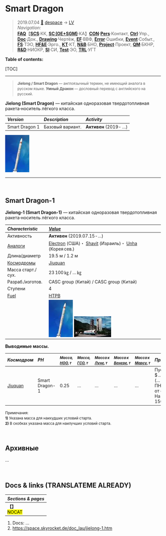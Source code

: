 # Smart Dragon
> 2019.07.04 [🚀](../../index/index.md) [despace](index.md) → [LV](lv.md)  
> *Navigation:*  
> **[FAQ](faq.md)**【**[SCS](scs.md)**·КК, **[SC (OE+SGM)](sc.md)**·КА】**[CON](contact.md)·[Pers](person.md)**·Контакт, **[Ctrl](control.md)**·Упр., **[Doc](doc.md)**·Док., **[Drawing](drawing.md)**·Чертёж, **[EF](ef.md)**·ВВФ, **[Error](error.md)**·Ошибки, **[Event](event.md)**·Событ., **[FS](fs.md)**·ТЭО, **[HF&E](hfe.md)**·Эрго., **[KT](kt.md)**·КТ, **[N&B](nnb.md)**·БНО, **[Project](project.md)**·Проект, **[QM](qm.md)**·БКНР, **[R&D](rnd.md)**·НИОКР, **[SI](si.md)**·СИ, **[Test](test.md)**·ЭО, **[TRL](trl.md)**·УГТ

**Table of contents:**

[TOC]

---

> <small>**Jielong / Smart Dragon** — англоязычный термин, не имеющий аналога в русском языке. **Умный Дракон** — дословный перевод с английского на русский.</small>

**Jielong (Smart Dragon)** — китайская одноразовая твердотопливная ракета‑носитель лёгкого класса.

|*Version*|*Description*|*Activity*|
|:-|:-|:-|
|Smart Dragon 1|Базовый вариант.|**Активен** (2019 ‑  …)|
[![](f/lv/smart_dragon/jielong1_01_thumb.webp)](f/lv/smart_dragon/jielong1_01.webp)



---

<p style="page-break-after:always"> </p>

## Smart Dragon-1
**Jielong-1 (Smart Dragon-1)** — китайская одноразовая твердотопливная ракета‑носитель лёгкого класса.

|*Characteristic*|*[Value](si.md)*|
|:-|:-|
|Активность|**Активен** (2019.07.15 ‑ …)|
|[Аналоги](analogue.md)|[Electron](electron.md) (США)・ [Shavit](shavit.md) (Израиль)・ [Unha](unha.md) (Корея сев.)|
|Длина/диаметр|19.5 м / 1.2 м|
|[Космодромы](spaceport.md)|[Jiuquan](spaceport.md)|
|Масса старт./сух.|23 100 ㎏ / … ㎏|
|Разраб./изготов.|CASC group (Китай) / CASC group (Китай)|
|Ступени|4|
|[Fuel](ps.md)|[HTPB](ps.md)|
| |[![](f/lv/smart_dragon/jielong1_01_thumb.webp)](f/lv/smart_dragon/jielong1_01.webp) [![](f/lv/smart_dragon/jielong1_02_thumb.webp)](f/lv/smart_dragon/jielong1_02.webp)|

**Выводимые массы.**

|*Космодром*|*РН*|<small>*Масса,<br> [НОО](nnb.md), т*</small>|<small>*Масса,<br> [ГСО](nnb.md), т*</small>|<small>*Масса к<br> [Луне](moon.md), т*</small>|<small>*Масса к<br> [Венере](venus.md), т*</small>|<small>*Масса к<br> [Марсу](mars.md), т*</small>|*Примечания*|
|:-|:-|:-|:-|:-|:-|:-|:-|
|[Jiuquan](spaceport.md)|Smart Dragon-1|0.25|…|…|…|…|Пуск — $ … млн (… г);<br> ПН 1.08 % от ст.массы;<br> На [ССО](nnb.md) — 150 кг|

<small>Примечания:<br> **1)** Указана масса для наихудших условий старта.<br> **2)** В скобках указана масса для наилучших условий старта.</small>



<p style="page-break-after:always"> </p>

## Архивные

…



<p style="page-break-after:always"> </p>

## Docs & links (TRANSLATEME ALREADY)
|*Sections & pages*|
|:-|
|**【[](.md)】**<br> <mark>NOCAT</mark>|

   1. Docs: …
   1. <https://space.skyrocket.de/doc_lau/jielong-1.htm>
